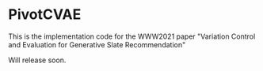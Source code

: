 # PivotCVAE
This is the implementation code for the WWW2021 paper "Variation Control and Evaluation for Generative Slate Recommendation"


Will release soon.
